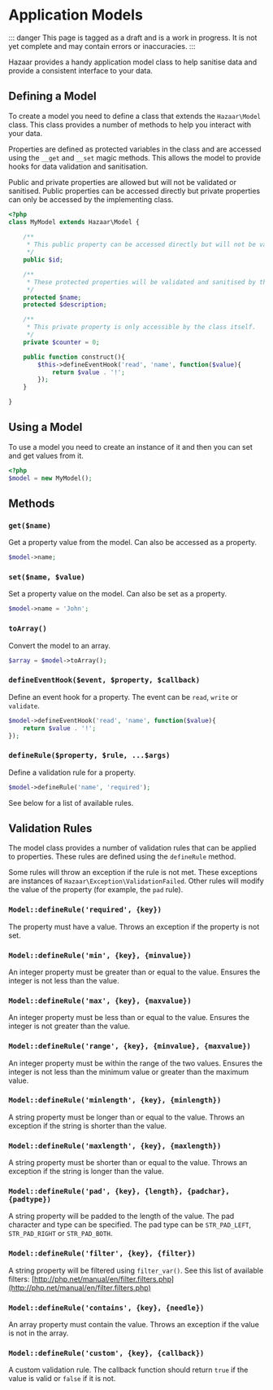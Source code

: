 # Application Models

::: danger
This page is tagged as a draft and is a work in progress.  It is not yet complete and may contain errors or inaccuracies.
:::

Hazaar provides a handy application model class to help sanitise data and provide a consistent interface to your data.

## Defining a Model

To create a model you need to define a class that extends the `Hazaar\Model` class.  This class provides a number of methods to help you interact with your data.

Properties are defined as protected variables in the class and are accessed using the `__get` and `__set` magic methods.  This allows the model to provide hooks for data validation and sanitisation.

Public and private properties are allowed but will not be validated or sanitised.  Public properties can be accessed directly but private properties can only be accessed by the implementing class.

```php
<?php
class MyModel extends Hazaar\Model {
     
    /**
     * This public property can be accessed directly but will not be validated or sanitised.
     */
    public $id; 

    /**
     * These protected properties will be validated and sanitised by the model class.
     */
    protected $name; 
    protected $description;

    /**
     * This private property is only accessible by the class itself.
     */
    private $counter = 0; 

    public function construct(){
        $this->defineEventHook('read', 'name', function($value){
            return $value . '!';
        });
    }

}
```

## Using a Model

To use a model you need to create an instance of it and then you can set and get values from it.

```php
<?php
$model = new MyModel();
```

## Methods

### `get($name)`

Get a property value from the model.  Can also be accessed as a property.

```php
$model->name;
```

### `set($name, $value)`

Set a property value on the model.  Can also be set as a property.

```php
$model->name = 'John';
```

### `toArray()`

Convert the model to an array.

```php
$array = $model->toArray();
```

### `defineEventHook($event, $property, $callback)`

Define an event hook for a property.  The event can be `read`, `write` or `validate`.

```php
$model->defineEventHook('read', 'name', function($value){
    return $value . '!';
});
```

### `defineRule($property, $rule, ...$args)`

Define a validation rule for a property.

```php
$model->defineRule('name', 'required');
```

See below for a list of available rules.

## Validation Rules

The model class provides a number of validation rules that can be applied to properties.  These rules are defined using the `defineRule` method.

Some rules will throw an exception if the rule is not met.  These exceptions are instances of `Hazaar\Exception\ValidationFailed`.  Other rules will modify the value of the property (for example, the `pad` rule).

### `Model::defineRule('required', {key})`

The property must have a value.  Throws an exception if the property is not set.

### `Model::defineRule('min', {key}, {minvalue})`

An integer property must be greater than or equal to the value.  Ensures the integer is not less than the value.

### `Model::defineRule('max', {key}, {maxvalue})`

An integer property must be less than or equal to the value. Ensures the integer is not greater than the value.

### `Model::defineRule('range', {key}, {minvalue}, {maxvalue})`

An integer property must be within the range of the two values.  Ensures the integer is not less than the minimum value or greater than the maximum value.

### `Model::defineRule('minlength', {key}, {minlength})`

A string property must be longer than or equal to the value. Throws an exception if the string is shorter than the value.

### `Model::defineRule('maxlength', {key}, {maxlength})`

A string property must be shorter than or equal to the value. Throws an exception if the string is longer than the value.

### `Model::defineRule('pad', {key}, {length}, {padchar}, {padtype})`

A string property will be padded to the length of the value. The pad character and type can be specified.  The pad type can be `STR_PAD_LEFT`, `STR_PAD_RIGHT` or `STR_PAD_BOTH`.

### `Model::defineRule('filter', {key}, {filter})`

A string property will be filtered using `filter_var()`.  See this list of available filters: [http://php.net/manual/en/filter.filters.php](http://php.net/manual/en/filter.filters.php)

### `Model::defineRule('contains', {key}, {needle})`

An array property must contain the value.  Throws an exception if the value is not in the array.

### `Model::defineRule('custom', {key}, {callback})`

A custom validation rule.  The callback function should return `true` if the value is valid or `false` if it is not.